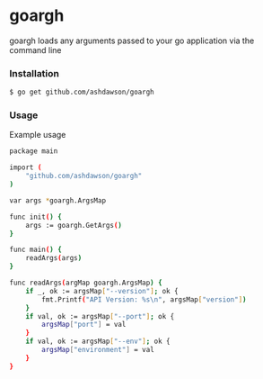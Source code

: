 # goargh

goargh loads any arguments passed to your go application via the command line

### Installation
```sh
$ go get github.com/ashdawson/goargh
```

### Usage
Example usage

```sh
package main

import (
	"github.com/ashdawson/goargh"
)

var args *goargh.ArgsMap

func init() {
	args := goargh.GetArgs()
}

func main() {
	readArgs(args)
}

func readArgs(argMap goargh.ArgsMap) {
	if _, ok := argsMap["--version"]; ok {
		fmt.Printf("API Version: %s\n", argsMap["version"])
	}
	if val, ok := argsMap["--port"]; ok {
		argsMap["port"] = val
	}
	if val, ok := argsMap["--env"]; ok {
		argsMap["environment"] = val
	}
}
```
